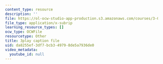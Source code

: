 ```yaml
---
content_type: resource
description: ''
file: https://ol-ocw-studio-app-production.s3.amazonaws.com/courses/3-091-introduction-to-solid-state-chemistry-fall-2018/da8255ef3df7bcb349798de5a7936de0_btZ-VFW4wpY.srt
file_type: application/x-subrip
learning_resource_types: []
ocw_type: OCWFile
resourcetype: Other
title: 3play caption file
uid: da8255ef-3df7-bcb3-4979-8de5a7936de0
video_metadata:
  youtube_id: null
---
```

